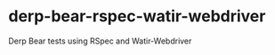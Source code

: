 derp-bear-rspec-watir-webdriver
===============================

Derp Bear tests using RSpec and Watir-Webdriver